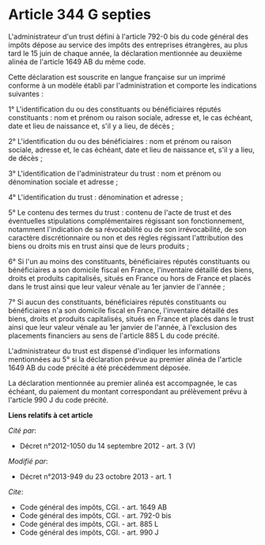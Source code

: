 # Article 344 G septies

L'administrateur d'un trust défini à l'article 792-0 bis du code général des impôts dépose au service des impôts des
entreprises étrangères, au plus tard le 15 juin de chaque année, la déclaration mentionnée au deuxième alinéa de l'article
1649 AB du même code. 

Cette déclaration est   souscrite en langue française sur un imprimé conforme à un modèle établi par l'administration et
comporte les indications suivantes : 

1° L'identification du ou des constituants ou bénéficiaires réputés constituants : nom et prénom ou raison sociale, adresse
et, le cas échéant, date et lieu de naissance et, s'il y a lieu, de décès ; 

2° L'identification du ou des bénéficiaires : nom et prénom ou raison sociale, adresse et, le cas échéant, date et lieu de
naissance et, s'il y a lieu, de décès ; 

3° L'identification de l'administrateur du trust : nom et prénom ou dénomination sociale et adresse ; 

4° L'identification du trust : dénomination et adresse ; 

5° Le contenu des termes du trust : contenu de l'acte de trust et des éventuelles stipulations complémentaires régissant son
fonctionnement, notamment l'indication de sa révocabilité ou de son irrévocabilité, de son caractère discrétionnaire ou non
et des règles régissant l'attribution des biens ou droits mis en trust ainsi que de leurs produits ; 

6° Si l'un au moins des constituants, bénéficiaires réputés constituants ou bénéficiaires a son domicile fiscal en France,
l'inventaire détaillé des biens, droits et produits capitalisés, situés en France ou hors de France et placés dans le trust
ainsi que leur valeur vénale au 1er janvier de l'année ; 

7° Si aucun des constituants, bénéficiaires réputés constituants ou bénéficiaires n'a son domicile fiscal en France,
l'inventaire détaillé des biens, droits et produits capitalisés, situés en France et placés dans le trust ainsi que leur
valeur vénale au 1er janvier de l'année, à l'exclusion des placements financiers au sens de l'article 885 L du code précité. 

L'administrateur du trust est dispensé d'indiquer les informations mentionnées au 5° si la déclaration prévue au premier
alinéa de l'article 1649 AB du code précité a été précédemment déposée. 

La déclaration mentionnée au premier alinéa est accompagnée, le cas échéant, du paiement du montant correspondant au
prélèvement prévu à l'article 990 J du code précité.

**Liens relatifs à cet article**

_Cité par_:

  - Décret n°2012-1050 du 14 septembre 2012 - art. 3 (V)

_Modifié par_:

  - Décret n°2013-949 du 23 octobre 2013 - art. 1

_Cite_:

  - Code général des impôts, CGI. - art. 1649 AB
  - Code général des impôts, CGI. - art. 792-0 bis
  - Code général des impôts, CGI. - art. 885 L
  - Code général des impôts, CGI. - art. 990 J
